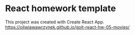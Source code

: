 # React homework template

This project was created with Create React App.
https://oliwiawawrzynek.github.io/goit-react-hw-05-movies/
